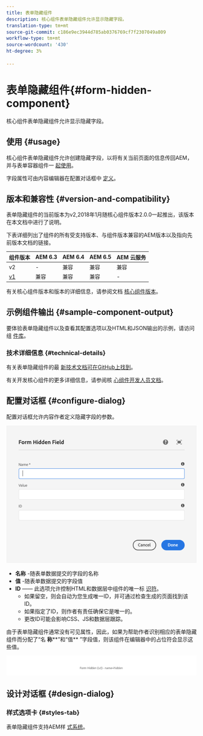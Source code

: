 ```yaml
---
title: 表单隐藏组件
description: 核心组件表单隐藏组件允许显示隐藏字段。
translation-type: tm+mt
source-git-commit: c186e9ec3944d785ab0376769cf7f2307049a809
workflow-type: tm+mt
source-wordcount: '430'
ht-degree: 3%

---
```



# 表单隐藏组件{#form-hidden-component}

核心组件表单隐藏组件允许显示隐藏字段。

## 使用 {#usage}

核心组件表单隐藏组件允许创建隐藏字段，以将有关当前页面的信息传回AEM，并与表单容器组件一 [起使用](form-container.md)。

字段属性可由内容编辑器在配置对话框中 [定义](form-hidden.md)。

## 版本和兼容性 {#version-and-compatibility}

表单隐藏组件的当前版本为v2,2018年1月随核心组件版本2.0.0一起推出，该版本在本文档中进行了说明。

下表详细列出了组件的所有受支持版本、与组件版本兼容的AEM版本以及指向先前版本文档的链接。

| 组件版本 | AEM 6.3 | AEM 6.4 | AEM 6.5 | AEM 云服务 |
|--- |--- |--- |--- |---|
| v2 | - | 兼容 | 兼容 | 兼容 |
| [v1](/help/components/v1/form-hidden-v1.md) | 兼容 | 兼容 | 兼容 | - |

有关核心组件版本和版本的详细信息，请参阅文档 [核心组件版本](/help/versions.md)。

## 示例组件输出 {#sample-component-output}

要体验表单隐藏组件以及查看其配置选项以及HTML和JSON输出的示例，请访问组 [件库](https://adobe.com/go/aem_cmp_library_form_hidden)。

### 技术详细信息 {#technical-details}

有关表单隐藏组件的最 [新技术文档可在GitHub上找到](https://adobe.com/go/aem_cmp_tech_form_hidden_v2)。

有关开发核心组件的更多详细信息，请参阅核 [心组件开发人员文档](/help/developing/overview.md)。

## 配置对话框 {#configure-dialog}

配置对话框允许内容作者定义隐藏字段的参数。

![表单隐藏编辑对话框](/help/assets/form-hidden-edit.png)

* **名称** -随表单数据提交的字段的名称
* **值** -随表单数据提交的字段值
* **ID** —— 此选项允许控制HTML和数据层中组件的唯一标 [识符](/help/developing/data-layer/overview.md)。
   * 如果留空，则会自动为您生成唯一ID，并可通过检查生成的页面找到该ID。
   * 如果指定了ID，则作者有责任确保它是唯一的。
   * 更改ID可能会影响CSS、JS和数据层跟踪。

由于表单隐藏组件通常没有可见属性，因此，如果为帮助作者识别相应的表单隐藏组件而分配了“名 **称****”和“值** ”字段值，则该组件在编辑器中的占位符会显示这些值。

![表单隐藏组件示例](/help/assets/form-hidden-example.png)

## 设计对话框 {#design-dialog}

### 样式选项卡 {#styles-tab}

表单隐藏组件支持AEM样 [式系统](/help/get-started/authoring.md#component-styling)。
